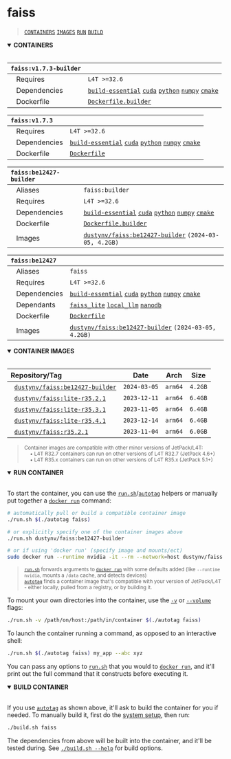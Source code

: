 # faiss

> [`CONTAINERS`](#user-content-containers) [`IMAGES`](#user-content-images) [`RUN`](#user-content-run) [`BUILD`](#user-content-build)

<details open>
<summary><b><a id="containers">CONTAINERS</a></b></summary>
<br>

| **`faiss:v1.7.3-builder`** | |
| :-- | :-- |
| &nbsp;&nbsp;&nbsp;Requires | `L4T >=32.6` |
| &nbsp;&nbsp;&nbsp;Dependencies | [`build-essential`](/packages/build-essential) [`cuda`](/packages/cuda/cuda) [`python`](/packages/python) [`numpy`](/packages/numpy) [`cmake`](/packages/cmake/cmake_pip) |
| &nbsp;&nbsp;&nbsp;Dockerfile | [`Dockerfile.builder`](Dockerfile.builder) |

| **`faiss:v1.7.3`** | |
| :-- | :-- |
| &nbsp;&nbsp;&nbsp;Requires | `L4T >=32.6` |
| &nbsp;&nbsp;&nbsp;Dependencies | [`build-essential`](/packages/build-essential) [`cuda`](/packages/cuda/cuda) [`python`](/packages/python) [`numpy`](/packages/numpy) [`cmake`](/packages/cmake/cmake_pip) |
| &nbsp;&nbsp;&nbsp;Dockerfile | [`Dockerfile`](Dockerfile) |

| **`faiss:be12427-builder`** | |
| :-- | :-- |
| &nbsp;&nbsp;&nbsp;Aliases | `faiss:builder` |
| &nbsp;&nbsp;&nbsp;Requires | `L4T >=32.6` |
| &nbsp;&nbsp;&nbsp;Dependencies | [`build-essential`](/packages/build-essential) [`cuda`](/packages/cuda/cuda) [`python`](/packages/python) [`numpy`](/packages/numpy) [`cmake`](/packages/cmake/cmake_pip) |
| &nbsp;&nbsp;&nbsp;Dockerfile | [`Dockerfile.builder`](Dockerfile.builder) |
| &nbsp;&nbsp;&nbsp;Images | [`dustynv/faiss:be12427-builder`](https://hub.docker.com/r/dustynv/faiss/tags) `(2024-03-05, 4.2GB)` |

| **`faiss:be12427`** | |
| :-- | :-- |
| &nbsp;&nbsp;&nbsp;Aliases | `faiss` |
| &nbsp;&nbsp;&nbsp;Requires | `L4T >=32.6` |
| &nbsp;&nbsp;&nbsp;Dependencies | [`build-essential`](/packages/build-essential) [`cuda`](/packages/cuda/cuda) [`python`](/packages/python) [`numpy`](/packages/numpy) [`cmake`](/packages/cmake/cmake_pip) |
| &nbsp;&nbsp;&nbsp;Dependants | [`faiss_lite`](/packages/vectordb/faiss_lite) [`local_llm`](/packages/llm/local_llm) [`nanodb`](/packages/vectordb/nanodb) |
| &nbsp;&nbsp;&nbsp;Dockerfile | [`Dockerfile`](Dockerfile) |
| &nbsp;&nbsp;&nbsp;Images | [`dustynv/faiss:be12427-builder`](https://hub.docker.com/r/dustynv/faiss/tags) `(2024-03-05, 4.2GB)` |

</details>

<details open>
<summary><b><a id="images">CONTAINER IMAGES</a></b></summary>
<br>

| Repository/Tag | Date | Arch | Size |
| :-- | :--: | :--: | :--: |
| &nbsp;&nbsp;[`dustynv/faiss:be12427-builder`](https://hub.docker.com/r/dustynv/faiss/tags) | `2024-03-05` | `arm64` | `4.2GB` |
| &nbsp;&nbsp;[`dustynv/faiss:lite-r35.2.1`](https://hub.docker.com/r/dustynv/faiss/tags) | `2023-12-11` | `arm64` | `6.4GB` |
| &nbsp;&nbsp;[`dustynv/faiss:lite-r35.3.1`](https://hub.docker.com/r/dustynv/faiss/tags) | `2023-11-05` | `arm64` | `6.4GB` |
| &nbsp;&nbsp;[`dustynv/faiss:lite-r35.4.1`](https://hub.docker.com/r/dustynv/faiss/tags) | `2023-12-14` | `arm64` | `6.4GB` |
| &nbsp;&nbsp;[`dustynv/faiss:r35.2.1`](https://hub.docker.com/r/dustynv/faiss/tags) | `2023-11-04` | `arm64` | `6.0GB` |

> <sub>Container images are compatible with other minor versions of JetPack/L4T:</sub><br>
> <sub>&nbsp;&nbsp;&nbsp;&nbsp;• L4T R32.7 containers can run on other versions of L4T R32.7 (JetPack 4.6+)</sub><br>
> <sub>&nbsp;&nbsp;&nbsp;&nbsp;• L4T R35.x containers can run on other versions of L4T R35.x (JetPack 5.1+)</sub><br>
</details>

<details open>
<summary><b><a id="run">RUN CONTAINER</a></b></summary>
<br>

To start the container, you can use the [`run.sh`](/docs/run.md)/[`autotag`](/docs/run.md#autotag) helpers or manually put together a [`docker run`](https://docs.docker.com/engine/reference/commandline/run/) command:
```bash
# automatically pull or build a compatible container image
./run.sh $(./autotag faiss)

# or explicitly specify one of the container images above
./run.sh dustynv/faiss:be12427-builder

# or if using 'docker run' (specify image and mounts/ect)
sudo docker run --runtime nvidia -it --rm --network=host dustynv/faiss:be12427-builder
```
> <sup>[`run.sh`](/docs/run.md) forwards arguments to [`docker run`](https://docs.docker.com/engine/reference/commandline/run/) with some defaults added (like `--runtime nvidia`, mounts a `/data` cache, and detects devices)</sup><br>
> <sup>[`autotag`](/docs/run.md#autotag) finds a container image that's compatible with your version of JetPack/L4T - either locally, pulled from a registry, or by building it.</sup>

To mount your own directories into the container, use the [`-v`](https://docs.docker.com/engine/reference/commandline/run/#volume) or [`--volume`](https://docs.docker.com/engine/reference/commandline/run/#volume) flags:
```bash
./run.sh -v /path/on/host:/path/in/container $(./autotag faiss)
```
To launch the container running a command, as opposed to an interactive shell:
```bash
./run.sh $(./autotag faiss) my_app --abc xyz
```
You can pass any options to [`run.sh`](/docs/run.md) that you would to [`docker run`](https://docs.docker.com/engine/reference/commandline/run/), and it'll print out the full command that it constructs before executing it.
</details>
<details open>
<summary><b><a id="build">BUILD CONTAINER</b></summary>
<br>

If you use [`autotag`](/docs/run.md#autotag) as shown above, it'll ask to build the container for you if needed.  To manually build it, first do the [system setup](/docs/setup.md), then run:
```bash
./build.sh faiss
```
The dependencies from above will be built into the container, and it'll be tested during.  See [`./build.sh --help`](/jetson_containers/build.py) for build options.
</details>
